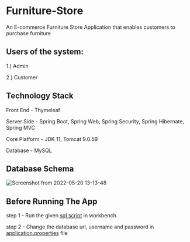 # Furniture-Store
An E-commerce Furniture Store Application that enables customers to purchase furniture

## Users of the system:

1.) Admin

2.) Customer

## Technology Stack
Front End - Thymeleaf

Server Side - Spring Boot, Spring Web, Spring Security, Spring Hibernate, Spring MVC
              
Core Platform - JDK 11, Tomcat 9.0.59

Database - MySQL

## Database Schema

![Screenshot from 2022-05-20 13-13-48](https://user-images.githubusercontent.com/54484072/169480273-f1d46150-6999-411a-9d03-17ac21114c2e.png)

## Before Running The App

step 1 - Run the given [sql script](https://github.com/sudhi7/Furniture-Store/blob/main/furniture_store_sql_script.sql) in workbench.

step 2 - Change the database url, username and password in [application.properties](https://github.com/sudhikshaMalla/furniture-store/blob/main/src/main/resources/application.properties) file
